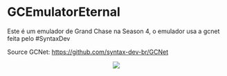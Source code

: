 # GCEmulatorEternal

Este é um emulador de Grand Chase na Season 4, o emulador usa a gcnet feita pelo #SyntaxDev

Source GCNet:
https://github.com/syntax-dev-br/GCNet


<p align="center">
  <img src="http://i.imgur.com/tSELp6l.png"/>
  </p>
